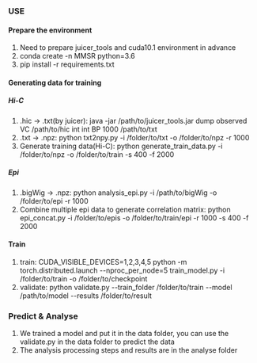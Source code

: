 ### USE
#### Prepare the environment
1. Need to prepare juicer_tools and cuda10.1 environment in advance
2. conda create -n MMSR python=3.6
3. pip install -r requirements.txt
#### Generating data for training
##### Hi-C
1. .hic -> .txt(by juicer): java -jar /path/to/juicer_tools.jar dump observed VC /path/to/hic int int BP 1000 /path/to/txt
2. .txt -> .npz: python txt2npy.py -i /folder/to/txt -o /folder/to/npz -r 1000
3. Generate training data(Hi-C): python generate_train_data.py -i /folder/to/npz -o /folder/to/train -s 400 -f 2000
##### Epi
1. .bigWig -> .npz: python analysis_epi.py -i /path/to/bigWig -o /folder/to/epi -r 1000
2. Combine multiple epi data to generate correlation matrix: python epi_concat.py -i /folder/to/epis -o /folder/to/train/epi -r 1000 -s 400 -f 2000
#### Train
1. train: CUDA_VISIBLE_DEVICES=1,2,3,4,5 python -m torch.distributed.launch --nproc_per_node=5 train_model.py -i /folder/to/train -o /folder/to/checkpoint
2. validate: python validate.py --train_folder /folder/to/train --model /path/to/model --results /folder/to/result
### Predict & Analyse
1. We trained a model and put it in the data folder, you can use the validate.py in the data folder to predict the data
2. The analysis processing steps and results are in the analyse folder

